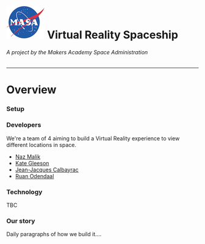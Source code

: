 #  ![MASA](images/Masa_small.jpg) Virtual Reality Spaceship
###### A project by the Makers Academy Space Administration
***

# Overview



### Setup

### Developers
We're a team of 4 aiming to build a Virtual Reality experience to view different locations in space.

- [Naz Malik](https://github.com/nazwhale)
- [Kate Gleeson](https://github.com/allbecauseyoutoldmeso)
- [Jean-Jacques Calbayrac](https://github.com/gekographe)
- [Ruan Odendaal](https://github.com/ruanodendaal)

### Technology
TBC

### Our story
Daily paragraphs of how we build it....
